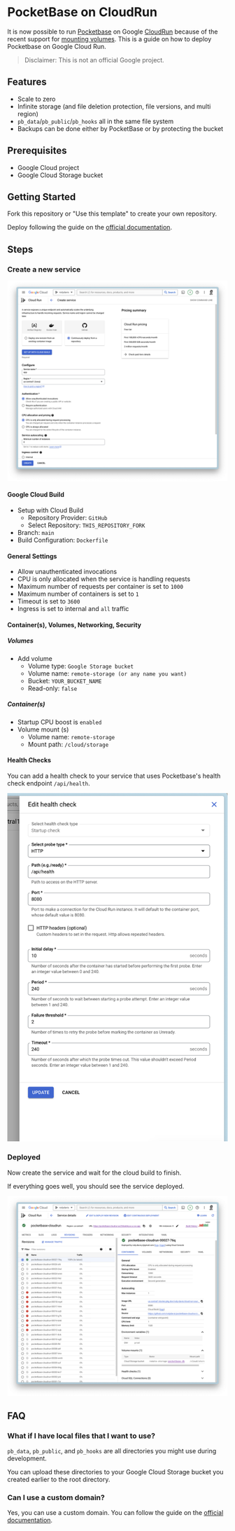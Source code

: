 # PocketBase on CloudRun

It is now possible to run [Pocketbase](https://pocketbase.io/) on Google [CloudRun](https://cloud.google.com/run?hl=en) because of the recent support for [mounting volumes](https://cloud.google.com/run/docs/configuring/services/cloud-storage-volume-mounts). This is a guide on how to deploy Pocketbase on Google Cloud Run.

> Disclaimer: This is not an official Google project.

## Features

- Scale to zero
- Infinite storage (and file deletion protection, file versions, and multi region)
- `pb_data`/`pb_public`/`pb_hooks` all in the same file system
- Backups can be done either by PocketBase or by protecting the bucket

## Prerequisites

- Google Cloud project
- Google Cloud Storage bucket

## Getting Started

Fork this repository or "Use this template" to create your own repository.

Deploy following the guide on the [official documentation](https://cloud.google.com/run/docs/building/containers#building_using_a_dockerfile).

## Steps

### Create a new service

![](/screenshots/create-service.png)

#### Google Cloud Build

- Setup with Cloud Build
  - Repository Provider: `GitHub`
  - Select Repository: `THIS_REPOSITORY_FORK`
- Branch: `main`
- Build Configuration: `Dockerfile`

#### General Settings

- Allow unauthenticated invocations
- CPU is only allocated when the service is handling requests
- Maximum number of requests per container is set to `1000`
- Maximum number of containers is set to `1`
- Timeout is set to `3600`
- Ingress is set to internal and `all` traffic

#### Container(s), Volumes, Networking, Security

##### Volumes

- Add volume
  - Volume type: `Google Storage bucket`
  - Volume name: `remote-storage (or any name you want)`
  - Bucket: `YOUR_BUCKET_NAME`
  - Read-only: `false`

##### Container(s)
- Startup CPU boost is `enabled`
- Volume mount (s)
  - Volume name: `remote-storage`
  - Mount path: `/cloud/storage`

#### Health Checks

You can add a health check to your service that uses Pocketbase's health check endpoint `/api/health`.

![](/screenshots/health-check.png)

### Deployed

Now create the service and wait for the cloud build to finish.

If everything goes well, you should see the service deployed.

![](/screenshots/deployed.png)

## FAQ

### What if I have local files that I want to use?

`pb_data`, `pb_public`, and `pb_hooks` are all directories you might use during development.

You can upload these directories to your Google Cloud Storage bucket you created earlier to the root directory.

### Can I use a custom domain?

Yes, you can use a custom domain. You can follow the guide on the [official documentation](https://cloud.google.com/run/docs/mapping-custom-domains).
